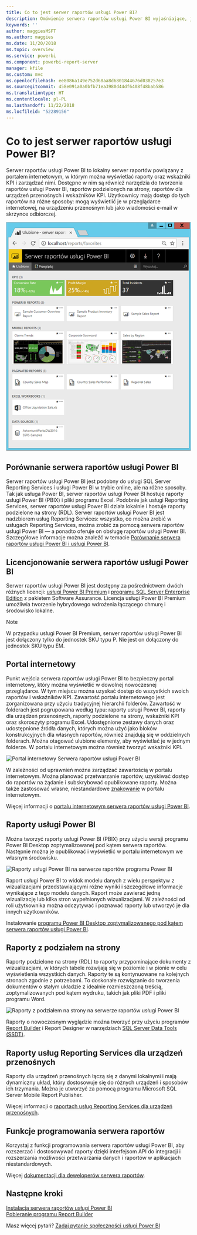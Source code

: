 ```yaml
---
title: Co to jest serwer raportów usługi Power BI?
description: Omówienie serwera raportów usługi Power BI wyjaśniające, jak współpracuje on z usługami SQL Server Reporting Services (SSRS) i pozostałymi elementami usługi Power BI.
keywords: ''
author: maggiesMSFT
ms.author: maggies
ms.date: 11/20/2018
ms.topic: overview
ms.service: powerbi
ms.component: powerbi-report-server
manager: kfile
ms.custom: mvc
ms.openlocfilehash: ee8086a149e752d68aa8d6801844676d038257e3
ms.sourcegitcommit: 458e091a0a0bfb71ea3980d44df6408f48bab586
ms.translationtype: HT
ms.contentlocale: pl-PL
ms.lasthandoff: 11/22/2018
ms.locfileid: "52289156"
---
```

# <a name="what-is-power-bi-report-server"></a>Co to jest serwer raportów usługi Power BI?

Serwer raportów usługi Power BI to lokalny serwer raportów powiązany z portalem internetowym, w którym można wyświetlać raporty oraz wskaźniki KPI i zarządzać nimi. Dostępne w nim są również narzędzia do tworzenia raportów usługi Power BI, raportów podzielonych na strony, raportów dla urządzeń przenośnych i wskaźników KPI. Użytkownicy mają dostęp do tych raportów na różne sposoby: mogą wyświetlić je w przeglądarce internetowej, na urządzeniu przenośnym lub jako wiadomości e-mail w skrzynce odbiorczej.

![Portal internetowy Serwera raportów usługi Power BI](media/get-started/power-bi-report-server-overview.png)

## <a name="comparing-power-bi-report-server"></a>Porównanie serwera raportów usługi Power BI 
Serwer raportów usługi Power BI jest podobny do usługi SQL Server Reporting Services i usługi Power BI w trybie online, ale na różne sposoby. Tak jak usługa Power BI, serwer raportów usługi Power BI hostuje raporty usługi Power BI (PBIX) i pliki programu Excel. Podobnie jak usługi Reporting Services, serwer raportów usługi Power BI działa lokalnie i hostuje raporty podzielone na strony (RDL). Serwer raportów usługi Power BI jest nadzbiorem usług Reporting Services: wszystko, co można zrobić w usługach Reporting Services, można zrobić za pomocą serwera raportów usługi Power BI — a ponadto oferuje on obsługę raportów usługi Power BI. Szczegółowe informacje można znaleźć w temacie [Porównanie serwera raportów usługi Power BI i usługi Power BI](compare-report-server-service.md).

## <a name="licensing-power-bi-report-server"></a>Licencjonowanie serwera raportów usługi Power BI
Serwer raportów usługi Power BI jest dostępny za pośrednictwem dwóch różnych licencji: [usługi Power BI Premium](../service-premium.md) i [programu SQL Server Enterprise Edition](https://www.microsoft.com/sql-server/sql-server-2017-editions) z pakietem Software Assurance. Licencja usługi Power BI Premium umożliwia tworzenie hybrydowego wdrożenia łączącego chmurę i środowisko lokalne.  

> [!NOTE]
> W przypadku usługi Power BI Premium, serwer raportów usługi Power BI jest dołączony tylko do jednostek SKU typu P. Nie jest on dołączony do jednostek SKU typu EM.

## <a name="web-portal"></a>Portal internetowy
Punkt wejścia serwera raportów usługi Power BI to bezpieczny portal internetowy, który można wyświetlić w dowolnej nowoczesnej przeglądarce. W tym miejscu można uzyskać dostęp do wszystkich swoich raportów i wskaźników KPI. Zawartość portalu internetowego jest zorganizowana przy użyciu tradycyjnej hierarchii folderów. Zawartość w folderach jest pogrupowana według typu: raporty usługi Power BI, raporty dla urządzeń przenośnych, raporty podzielone na strony, wskaźniki KPI oraz skoroszyty programu Excel. Udostępnione zestawy danych oraz udostępnione źródła danych, których można użyć jako bloków konstrukcyjnych dla własnych raportów, również znajdują się w oddzielnych folderach. Można otagować ulubione elementy, aby wyświetlać je w jednym folderze. W portalu internetowym można również tworzyć wskaźniki KPI. 

![Portal internetowy Serwera raportów usługi Power BI](media/get-started/web-portal.png)

W zależności od uprawnień można zarządzać zawartością w portalu internetowym. Można planować przetwarzanie raportów, uzyskiwać dostęp do raportów na żądanie i subskrybować opublikowane raporty. Można także zastosować własne, niestandardowe [znakowanie](https://docs.microsoft.com/sql/reporting-services/branding-the-web-portal) w portalu internetowym. 

Więcej informacji o [portalu internetowym serwera raportów usługi Power BI](https://docs.microsoft.com/sql/reporting-services/web-portal-ssrs-native-mode).

## <a name="power-bi-reports"></a>Raporty usługi Power BI
Można tworzyć raporty usługi Power BI (PBIX) przy użyciu wersji programu Power BI Desktop zoptymalizowanej pod kątem serwera raportów. Następnie można je opublikować i wyświetlić w portalu internetowym we własnym środowisku.

![Raporty usługi Power BI na serwerze raportów programu Power BI](media/get-started/powerbi-reports.png)

Raport usługi Power BI to widok modelu danych z wielu perspektyw z wizualizacjami przedstawiającymi różne wyniki i szczegółowe informacje wynikające z tego modelu danych.  Raport może zawierać jedną wizualizację lub kilka stron wypełnionych wizualizacjami. W zależności od roli użytkownika można odczytywać i poznawać raporty lub utworzyć je dla innych użytkowników.

Instalowanie [programu Power BI Desktop zoptymalizowanego pod kątem serwera raportów usługi Power BI](quickstart-create-powerbi-report.md).

## <a name="paginated-reports"></a>Raporty z podziałem na strony
Raporty podzielone na strony (RDL) to raporty przypominające dokumenty z wizualizacjami, w których tabele rozwijają się w poziomie i w pionie w celu wyświetlenia wszystkich danych. Raporty te są kontynuowane na kolejnych stronach zgodnie z potrzebami. To doskonałe rozwiązanie do tworzenia dokumentów o stałym układzie z idealnie rozmieszczoną treścią, zoptymalizowanych pod kątem wydruku, takich jak pliki PDF i pliki programu Word. 

![Raporty z podziałem na strony na serwerze raportów usługi Power BI](media/get-started/paginated-reports.png)

Raporty o nowoczesnym wyglądzie można tworzyć przy użyciu programów [Report Builder](https://docs.microsoft.com/sql/reporting-services/report-builder/report-builder-in-sql-server-2016) i Report Designer w narzędziach [SQL Server Data Tools (SSDT)](https://docs.microsoft.com/sql/reporting-services/tools/reporting-services-in-sql-server-data-tools-ssdt). 

## <a name="reporting-services-mobile-reports"></a>Raporty usług Reporting Services dla urządzeń przenośnych
Raporty dla urządzeń przenośnych łączą się z danymi lokalnymi i mają dynamiczny układ, który dostosowuje się do różnych urządzeń i sposobów ich trzymania. Można je utworzyć za pomocą programu Microsoft SQL Server Mobile Report Publisher.

Więcej informacji o [raportach usług Reporting Services dla urządzeń przenośnych](https://docs.microsoft.com/sql/reporting-services/mobile-reports/create-mobile-reports-with-sql-server-mobile-report-publisher). 

## <a name="report-server-programming-features"></a>Funkcje programowania serwera raportów
Korzystaj z funkcji programowania serwera raportów usługi Power BI, aby rozszerzać i dostosowywać raporty dzięki interfejsom API do integracji i rozszerzania możliwości przetwarzania danych i raportów w aplikacjach niestandardowych.

Więcej [dokumentacji dla deweloperów serwera raportów](https://docs.microsoft.com/sql/reporting-services/reporting-services-developer-documentation).

## <a name="next-steps"></a>Następne kroki
[Instalacja serwera raportów usługi Power BI](install-report-server.md)  
[Pobieranie programu Report Builder](https://www.microsoft.com/download/details.aspx?id=53613)  

Masz więcej pytań? [Zadaj pytanie społeczności usługi Power BI](https://community.powerbi.com/)


